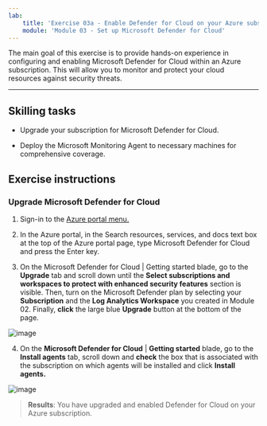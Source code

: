 ```yaml
---
lab:
    title: 'Exercise 03a - Enable Defender for Cloud on your Azure subscription'
    module: 'Module 03 - Set up Microsoft Defender for Cloud'
---
```


The main goal of this exercise is to provide hands-on experience in configuring and enabling Microsoft Defender for Cloud within an Azure subscription. This will allow you to monitor and protect your cloud resources against security threats. 

---

## Skilling tasks

- Upgrade your subscription for Microsoft Defender for Cloud.
  
- Deploy the Microsoft Monitoring Agent to necessary machines for comprehensive coverage.

## Exercise instructions

### Upgrade Microsoft Defender for Cloud

1. Sign-in to the [Azure portal menu.](https://portal.azure.com/)

2. In the Azure portal, in the Search resources, services, and docs text box at the top of the Azure portal page, type Microsoft Defender for Cloud and press the Enter key.

3. On the Microsoft Defender for Cloud | Getting started blade, go to the **Upgrade** tab and scroll down until the **Select subscriptions and workspaces to protect with enhanced security features** section is visible. Then, turn on the Microsoft Defender plan by selecting your **Subscription** and the **Log Analytics Workspace** you created in Module 02. Finally, **click** the large blue **Upgrade** button at the bottom of the page.

 ![image](https://github.com/MicrosoftLearning/Secure-Azure-services-and-workloads-with-Microsoft-Cloud-Security-Benchmark/assets/91347931/ce586a46-fcac-4949-8b1c-3a581bd89217)
 

4. On the **Microsoft Defender for Cloud** | **Getting started** blade, go to the **Install agents** tab, scroll down and **check** the box that is associated with the subscription on which agents will be installed and click **Install agents.**

![image](https://github.com/MicrosoftLearning/Secure-Azure-services-and-workloads-with-Microsoft-Cloud-Security-Benchmark/assets/91347931/1ea81720-a70b-46cc-9a7c-2cf9046bb4f5)

> **Results**: You have upgraded and enabled Defender for Cloud on your Azure subscription.
